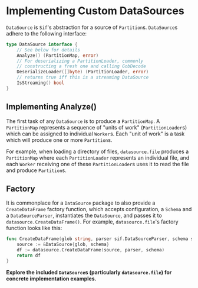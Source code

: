 # Implementing Custom DataSources

`DataSource` is `Sif`'s abstraction for a source of `Partition`s. `DataSource`s adhere to the following interface:

```go
type DataSource interface {
	// See below for details
	Analyze() (PartitionMap, error)
	// For deserializing a PartitionLoader, commonly
	// constructing a fresh one and calling GobDecode
	DeserializeLoader([]byte) (PartitionLoader, error)
	// returns true iff this is a streaming DataSource
	IsStreaming() bool
}
```

## Implementing Analyze()

The first task of any `DataSource` is to produce a `PartitionMap`. A `PartitionMap` represents a sequence of "units of work" (`PartitionLoader`s) which can be assigned to individual `Worker`s. Each "unit of work" is a task which will produce one or more `Partition`s.

For example, when loading a directory of files, `datasource.file` produces a `PartitionMap` where each `PartitionLoader` represents an individual file, and each `Worker` receiving one of these `PartitionLoader`s uses it to read the file and produce `Partition`s.

## Factory

It is commonplace for a `DataSource` package to also provide a `CreateDataFrame` factory function, which accepts configuration, a `Schema` and a `DataSourceParser`, instantiates the `DataSource`, and passes it to `datasource.CreateDataFrame()`. For example, `datasource.file`'s factory function looks like this:

```go
func CreateDataFrame(glob string, parser sif.DataSourceParser, schema sif.Schema) sif.DataFrame {
	source := &DataSource{glob, schema}
	df := datasource.CreateDataFrame(source, parser, schema)
	return df
}
```

**Explore the included `DataSource`s (particularly `datasource.file`) for concrete implementation examples.**
